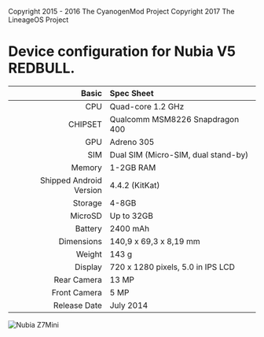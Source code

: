 Copyright 2015 - 2016 The CyanogenMod Project
Copyright 2017 The LineageOS Project

Device configuration for Nubia V5 REDBULL.
=====================================

Basic   | Spec Sheet
-------:|:-------------------------
CPU     | Quad-core 1.2 GHz
CHIPSET | Qualcomm MSM8226 Snapdragon 400
GPU     | Adreno 305
SIM     | Dual SIM (Micro-SIM, dual stand-by)
Memory  | 1-2GB RAM
Shipped Android Version | 4.4.2 (KitKat)
Storage | 4-8GB
MicroSD | Up to 32GB
Battery | 2400 mAh 
Dimensions | 140,9  x 69,3  x 8,19 mm
Weight  | 143 g
Display | 720 x 1280 pixels, 5.0 in IPS LCD
Rear Camera  | 13 MP
Front Camera | 5 MP
Release Date | July 2014


![Nubia Z7Mini](http://cdn2.gsmarena.com/vv/pics/zte/zte-redbull-v5-1.jpg "Nubia Z7Mini")

